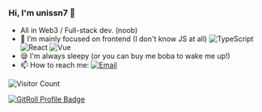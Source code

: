 ### Hi, I'm unissn7 👋

- All in Web3 / Full-stack dev. (noob)
- 🐶 I’m mainly focused on frontend (I don't know JS at all) ![TypeScript](https://img.shields.io/badge/-TypeScript-007ACC?style=flat-square&logo=TypeScript&logoColor=fff) ![React](https://img.shields.io/badge/-React-61DAFB?style=flat-square&logo=React&logoColor=000) ![Vue](https://img.shields.io/badge/-Vue-4FC08D?style=flat-square&logo=Vue.js&logoColor=fff) 
- 😪 I'm always sleepy (or you can buy me boba to wake me up!)
- 📫 How to reach me: [![Email](https://img.shields.io/badge/-i@know.cx-1e87f0?style=flat-square&logo=Gmail&logoColor=fff)](mailto:i@know.cx)

![Visitor Count](https://visitor-badge.laobi.icu/badge?page_id=pcdotfan)

<a href="https://gitroll.io/profile/uuhUxzaraZWMavZWxEowoCUnzt8o1" target="_blank"><img src="https://gitroll.io/api/badges/profiles/v1/uuhUxzaraZWMavZWxEowoCUnzt8o1" alt="GitRoll Profile Badge"/></a>
